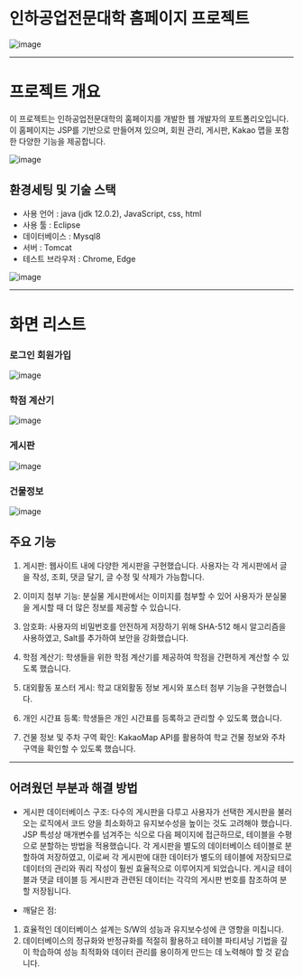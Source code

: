 # 인하공업전문대학 홈페이지 프로젝트
![image](https://github.com/hoony00/JSP_INHAtc_Web/assets/86902854/541566df-4152-4552-85ac-0c255dacb226.png)

-----------
# 프로젝트 개요
이 프로젝트는 인하공업전문대학의 홈페이지를 개발한 웹 개발자의 포트폴리오입니다. 이 홈페이지는 JSP를 기반으로 만들어져 있으며, 회원 관리, 게시판, Kakao 맵을 포함한 다양한 기능을 제공합니다.

![image](https://github.com/hoony00/JSP_INHAtc_Web/assets/86902854/af637a19-0c92-430e-a0a9-0e95d1f749fb.png)

## 환경세팅 및 기술 스택
- 사용 언어 : java (jdk 12.0.2), JavaScript, css, html
- 사용 툴 : Eclipse
- 데이터베이스 : Mysql8
- 서버 : Tomcat
- 테스트 브라우저 : Chrome, Edge

![image](https://github.com/hoony00/JSP_INHAtc_Web/assets/86902854/11bbb2e1-1fdb-4c78-8aeb-752f28e22436.png)



----------
# 화면 리스트

### 로그인 회원가입
![image](https://github.com/hoony00/JSP_INHAtc_Web/assets/86902854/3f0d8128-d6c7-4d1b-ae80-20ed5078b1bc.png)

### 학점 계산기
![image](https://github.com/hoony00/JSP_INHAtc_Web/assets/86902854/70e34de6-3f80-4afa-befc-536a50010f11.png)

### 게시판
![image](https://github.com/hoony00/JSP_INHAtc_Web/assets/86902854/dd19104f-e849-4240-a596-130fd7ad72e8.png)

### 건물정보
![image](https://github.com/hoony00/JSP_INHAtc_Web/assets/86902854/db033c69-7031-4011-b171-c9bf3c40c90a.png)



## 주요 기능
1. 게시판: 웹사이트 내에 다양한 게시판을 구현했습니다. 사용자는 각 게시판에서 글을 작성, 조회, 댓글 달기, 글 수정 및 삭제가 가능합니다.

2. 이미지 첨부 기능: 분실물 게시판에서는 이미지를 첨부할 수 있어 사용자가 분실물을 게시할 때 더 많은 정보를 제공할 수 있습니다.

3. 암호화: 사용자의 비밀번호를 안전하게 저장하기 위해 SHA-512 해시 알고리즘을 사용하였고, Salt를 추가하여 보안을 강화했습니다.

4. 학점 계산기: 학생들을 위한 학점 계산기를 제공하여 학점을 간편하게 계산할 수 있도록 했습니다.

5. 대외활동 포스터 게시: 학교 대외활동 정보 게시와 포스터 첨부 기능을 구현했습니다.

6. 개인 시간표 등록: 학생들은 개인 시간표를 등록하고 관리할 수 있도록 했습니다.

7. 건물 정보 및 주차 구역 확인: KakaoMap API를 활용하여 학교 건물 정보와 주차 구역을 확인할 수 있도록 했습니다.

- - -
## 어려웠던 부분과 해결 방법

- 게시판 데이터베이스 구조: 다수의 게시판을 다루고 사용자가 선택한 게시판을 불러오는 로직에서 코드 양을 최소화하고 유지보수성을 높이는 것도 고려해야 했습니다.
  JSP 특성상 매개변수를 넘겨주는 식으로 다음 페이지에 접근하므로, 테이블을 수평으로 분할하는 방법을 적용했습니다. 각 게시판을 별도의 데이터베이스 테이블로 분할하여 저장하였고,
  이로써 각 게시판에 대한 데이터가 별도의 테이블에 저장되므로 데이터의 관리와 쿼리 작성이 훨씬 효율적으로 이루어지게 되었습니다. 게시글 테이블과 댓글 테이블 등 게시판과 관련된 데이터는 각각의 게시판 번호를 참조하여 분할 저장됩니다.
 
- 깨달은 점:
1. 효율적인 데이터베이스 설계는 S/W의 성능과 유지보수성에 큰 영향을 미칩니다.
2. 데이터베이스의 정규화와 반정규화를 적절히 활용하고 테이블 파티셔닝 기법을 깊이 학습하여 성능 최적화와 데이터 관리를 용이하게 만드는 데 노력해야 할 것 같습니다.


